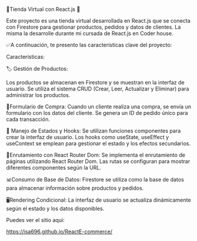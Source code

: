 🌟Tienda Virtual con React.js 🛒

Este proyecto es una tienda virtual desarrollada en React.js que se conecta con Firestore para gestionar productos, pedidos y datos de clientes. 
La misma la desarrolle durante mi cursada de React.js en Coder house.

✅A continuación, te presento las características clave del proyecto:

Características:

🏷 Gestión de Productos:

Los productos se almacenan en Firestore y se muestran en la interfaz de usuario.
Se utiliza el sistema CRUD (Crear, Leer, Actualizar y Eliminar) para administrar los productos.

📄Formulario de Compra:
Cuando un cliente realiza una compra, se envía un formulario con los datos del cliente.
Se genera un ID de pedido único para cada transacción.

🎣 Manejo de Estados y Hooks:
Se utilizan funciones componentes para crear la interfaz de usuario.
Los hooks como useState, useEffect y useContext se emplean para gestionar el estado y los efectos secundarios.

🔗Enrutamiento con React Router Dom:
Se implementa el enrutamiento de páginas utilizando React Router Dom.
Las rutas se configuran para mostrar diferentes componentes según la URL.

📊Consumo de Base de Datos:
Firestore se utiliza como la base de datos para almacenar información sobre productos y pedidos.

🖥Rendering Condicional:
La interfaz de usuario se actualiza dinámicamente según el estado y los datos disponibles.

Puedes ver el sitio aqui:

https://isa696.github.io/ReactE-commerce/
